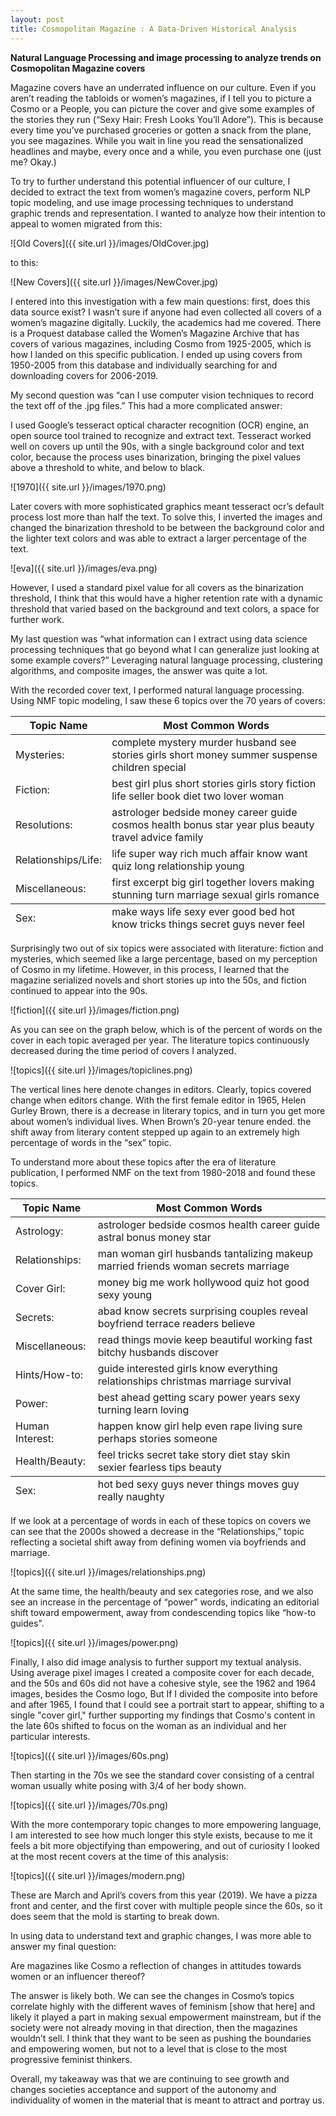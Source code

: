 ```yaml
---
layout: post
title: Cosmopolitan Magazine : A Data-Driven Historical Analysis 
---
```


**Natural Language Processing and image processing to analyze trends on Cosmopolitan Magazine covers**

Magazine covers have an underrated influence on our culture. Even if you aren’t reading the tabloids or women’s magazines, if I tell you to picture a Cosmo or a People, you can picture the cover and give some examples of the stories they run (“Sexy Hair: Fresh Looks You’ll Adore”). This is because every time you’ve purchased groceries or gotten a snack from the plane, you see magazines. While you wait in line you read the sensationalized headlines and maybe, every once and a while, you even purchase one (just me? Okay.)

To try to further understand this potential influencer of our culture, I decided to extract the text from women’s magazine covers, perform NLP topic modeling, and use image processing techniques to understand graphic trends and representation. I wanted to analyze how their intention to appeal to women migrated from this:

![Old Covers]({{ site.url }}/images/OldCover.jpg)

to this:

![New Covers]({{ site.url }}/images/NewCover.jpg)

I entered into this investigation with a few main questions: first, does this data source exist? I wasn’t sure if anyone had even collected all covers of a women’s magazine digitally. Luckily, the academics had me covered. There is a Proquest database called the Women’s Magazine Archive that has covers of various magazines, including Cosmo from 1925-2005, which is how I landed on this specific publication. I ended up using covers from 1950-2005 from this database and individually searching for and downloading covers for 2006-2019.

My second question was “can I use computer vision techniques to record the text off of the .jpg files.” This had a more complicated answer:

I used Google’s tesseract optical character recognition (OCR) engine, an open source tool trained to recognize and extract text. Tesseract worked well on covers up until the 90s, with a single background color and text color, because the process uses binarization, bringing the pixel values above a threshold to white, and below to black.

![1970]({{ site.url }}/images/1970.png)

Later covers with more sophisticated graphics meant tesseract ocr’s default process lost more than half the text. To solve this, I inverted the images and changed the binarization threshold to be between the background color and the lighter text colors and was able to extract a larger percentage of the text.

![eva]({{ site.url }}/images/eva.png)

However, I used a standard pixel value for all covers as the binarization threshold, I think that this would have a higher retention rate with a dynamic threshold that varied based on the background and text colors, a space for further work.

My last question was “what information can I extract using data science processing techniques that go beyond what I can generalize just looking at some example covers?” Leveraging natural language processing, clustering algorithms, and composite images, the answer was quite a lot. 

With the recorded cover text, I performed natural language processing. Using NMF topic modeling, I saw these 6 topics over the 70 years of covers:

<table>
  <thead>
    <tr>
      <th>Topic Name</th>
      <th>Most Common Words </th>
    </tr>
  </thead>
  <tfoot>
    <tr>
      <td>Sex:</td>
      <td>make ways life sexy ever good bed hot know tricks things secret guys never feel</td>
    </tr>
  </tfoot>
  <tbody>
    <tr>
      <td>Mysteries:</td>
      <td>complete mystery murder husband see stories girls short money summer suspense children special</td>
    </tr>
    <tr>
      <td>Fiction:</td>
      <td>best girl plus short stories girls story fiction life seller book diet two lover woman</td>
    </tr>
    <tr>
      <td>Resolutions:</td>
      <td>astrologer bedside money career guide cosmos health bonus star year plus beauty travel advice family</td>
    <tr>
    </tr>
      <td>Relationships/Life:</td>
      <td>life super way rich much affair know want quiz long relationship young</td>
    </tr>
   	<tr>
      <td>Miscellaneous:</td>
      <td>first excerpt big girl together lovers making stunning turn marriage sexual girls romance</td>
    </tr>
  </tbody>
</table>

Surprisingly two out of six topics were associated with literature: fiction and mysteries, which seemed like a large percentage, based on my perception of Cosmo in my lifetime. However, in this process, I learned that the magazine serialized novels and short stories up into the 50s, and fiction continued to appear into the 90s.

![fiction]({{ site.url }}/images/fiction.png)

As you can see on the graph below, which is of the percent of words on the cover in each topic averaged per year. The literature topics continuously decreased during the time period of covers I analyzed.

![topics]({{ site.url }}/images/topiclines.png)

The vertical lines here denote changes in editors. Clearly, topics covered change when editors change. With the first female editor in 1965, Helen Gurley Brown, there is a decrease in literary topics, and in turn you get more about women’s individual lives. When Brown’s 20-year tenure ended. the shift away from literary content stepped up again to an extremely high percentage of words in the “sex” topic.

To understand more about these topics after the era of literature publication, I performed NMF on the text from 1980-2018 and found these topics.

<table>
  <thead>
    <tr>
      <th>Topic Name</th>
      <th>Most Common Words </th>
    </tr>
  </thead>
  <tfoot>
    <tr>
      <td>Sex:</td>
      <td>hot bed sexy guys never things moves guy really naughty</td>
    </tr>
  </tfoot>
  <tbody>
    <tr>
      <td>Astrology:</td>
      <td>astrologer bedside cosmos health career guide astral bonus money star</td>
    </tr>
    <tr>
      <td>Relationships:</td>
      <td>man woman girl husbands tantalizing makeup married friends woman secrets marriage</td>
    </tr>
    <tr>
      <td>Cover Girl:</td>
      <td>money big me work hollywood quiz hot good sexy young</td>
    <tr>
    </tr>
      <td>Secrets:</td>
      <td>abad know secrets surprising couples reveal boyfriend terrace readers believe</td>
    </tr>
   	<tr>
      <td>Miscellaneous:</td>
      <td>read things movie keep beautiful working fast bitchy husbands discover</td>
    </tr>
    <tr>
      <td>Hints/How-to:</td>
      <td>guide interested girls know everything relationships christmas marriage survival</td>
    </tr>
    <tr>
      <td>Power:</td>
      <td>best ahead getting scary power years sexy turning learn loving</td>
    </tr>
    <tr>
      <td>Human Interest:</td>
      <td>happen know girl help even rape living sure perhaps stories someone</td>
    </tr>
    <tr>
      <td>Health/Beauty:</td>
      <td>feel tricks secret take story diet stay skin sexier fearless tips beauty</td>
    </tr>
  </tbody>
</table>


If we look at a percentage of words in each of these topics on covers we can see that the 2000s showed a decrease in the “Relationships,” topic reflecting a societal shift away from defining women via boyfriends and marriage.

![topics]({{ site.url }}/images/relationships.png)

At the same time, the health/beauty and sex categories rose, and we also see an increase in the percentage of “power” words, indicating an editorial shift toward empowerment, away from condescending topics like “how-to guides".

![topics]({{ site.url }}/images/power.png)

Finally, I also did image analysis to further support my textual analysis. Using average pixel images I created a composite cover for each decade, and the 50s and 60s did not have a cohesive style, see the 1962 and 1964 images, besides the Cosmo logo, But If I divided the composite into before and after 1965, I found that I could see a portrait start to appear, shifting to a single "cover girl," further supporting my findings that Cosmo's content in the late 60s shifted to focus on the woman as an individual and her particular interests.

![topics]({{ site.url }}/images/60s.png)

Then starting in the 70s we see the standard cover consisting of a central woman usually white posing with 3/4 of her body shown.

![topics]({{ site.url }}/images/70s.png)

With the more contemporary topic changes to more empowering language, I am interested to see how much longer this style exists, because to me it feels a bit more objectifying than empowering, and out of curiosity I looked at the most recent covers at the time of this analysis:

![topics]({{ site.url }}/images/modern.png)

These are March and April’s covers from this year (2019). We have a pizza front and center, and the first cover with multiple people since the 60s, so it does seem that the mold is starting to break down.

In using data to understand text and graphic changes, I was more able to answer my final question:

Are magazines like Cosmo a reflection of changes in attitudes towards women or an influencer thereof?

The answer is likely both. We can see the changes in Cosmo’s topics correlate highly with the different waves of feminism [show that here] and likely it played a part in making sexual empowerment mainstream, but if the society were not already moving in that direction, then the magazines wouldn’t sell. I think that they want to be seen as pushing the boundaries and empowering women, but not to a level that is close to the most progressive feminist thinkers.

Overall, my takeaway was that we are continuing to see growth and changes societies acceptance and support of the autonomy and individuality of women in the material that is meant to attract and portray us.
